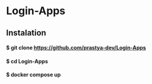 # Login-Apps
## Instalation
   #### $ git clone https://github.com/prastya-dev/Login-Apps
   #### $ cd Login-Apps
   #### $ docker compose up

##

